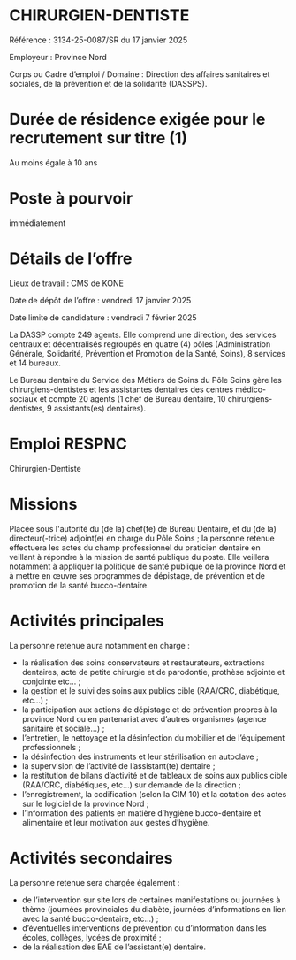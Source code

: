 # CHIRURGIEN-DENTISTE

Référence : 3134-25-0087/SR du 17 janvier 2025

Employeur : Province Nord

Corps ou Cadre d’emploi / Domaine : Direction des affaires sanitaires et sociales, de la prévention et de la solidarité (DASSPS).

# Durée de résidence exigée pour le recrutement sur titre (1)

Au moins égale à 10 ans

# Poste à pourvoir

immédiatement

# Détails de l’offre

Lieux de travail : CMS de KONE

Date de dépôt de l’offre : vendredi 17 janvier 2025

Date limite de candidature : vendredi 7 février 2025

La DASSP compte 249 agents. Elle comprend une direction, des services centraux et décentralisés regroupés en quatre (4) pôles (Administration Générale, Solidarité, Prévention et Promotion de la Santé, Soins), 8 services et 14 bureaux.

Le Bureau dentaire du Service des Métiers de Soins du Pôle Soins gère les chirurgiens-dentistes et les assistantes dentaires des centres médico-sociaux et compte 20 agents (1 chef de Bureau dentaire, 10 chirurgiens-dentistes, 9 assistants(es) dentaires).

# Emploi RESPNC

Chirurgien-Dentiste

# Missions

Placée sous l'autorité du (de la) chef(fe) de Bureau Dentaire, et du (de la) directeur(-trice) adjoint(e) en charge du Pôle Soins ; la personne retenue effectuera les actes du champ professionnel du praticien dentaire en veillant à répondre à la mission de santé publique du poste. Elle veillera notamment à appliquer la politique de santé publique de la province Nord et à mettre en œuvre ses programmes de dépistage, de prévention et de promotion de la santé bucco-dentaire.

# Activités principales

La personne retenue aura notamment en charge :

- la réalisation des soins conservateurs et restaurateurs, extractions dentaires, acte de petite chirurgie et de parodontie, prothèse adjointe et conjointe etc… ;
- la gestion et le suivi des soins aux publics cible (RAA/CRC, diabétique, etc…) ;
- la participation aux actions de dépistage et de prévention propres à la province Nord ou en partenariat avec d’autres organismes (agence sanitaire et sociale…) ;
- l’entretien, le nettoyage et la désinfection du mobilier et de l’équipement professionnels ;
- la désinfection des instruments et leur stérilisation en autoclave ;
- la supervision de l’activité de l’assistant(te) dentaire ;
- la restitution de bilans d’activité et de tableaux de soins aux publics cible (RAA/CRC, diabétiques, etc…) sur demande de la direction ;
- l’enregistrement, la codification (selon la CIM 10) et la cotation des actes sur le logiciel de la province Nord ;
- l’information des patients en matière d’hygiène bucco-dentaire et alimentaire et leur motivation aux gestes d’hygiène.

# Activités secondaires

La personne retenue sera chargée également :

- de l’intervention sur site lors de certaines manifestations ou journées à thème (journées provinciales du diabète, journées d’informations en lien avec la santé bucco-dentaire, etc…) ;
- d’éventuelles interventions de prévention ou d’information dans les écoles, collèges, lycées de proximité ;
- de la réalisation des EAE de l’assistant(e) dentaire.